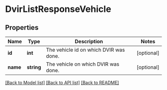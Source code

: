 # DvirListResponseVehicle

## Properties
Name | Type | Description | Notes
------------ | ------------- | ------------- | -------------
**id** | **int** | The vehicle id on which DVIR was done. | [optional] 
**name** | **string** | The vehicle on which DVIR was done. | [optional] 

[[Back to Model list]](../README.md#documentation-for-models) [[Back to API list]](../README.md#documentation-for-api-endpoints) [[Back to README]](../README.md)


